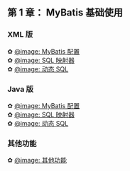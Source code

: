 
<div class = 'data-section default-folding'>
<h2 class = 'section-title'>第 <label class = 'block-number'>1</label> 章： MyBatis 基础使用</h2>
<div class = 'folding-area'>

<h3 class = 'auto-sort-sub'>XML 版</h3>

✿ [@image: MyBatis 配置](https://ljq199612.gitee.io/Volumn/Volumn_II/IT/images/java/mybatis/05.png)  
✿ [@image: SQL 映射器](https://ljq199612.gitee.io/Volumn/Volumn_II/IT/images/java/mybatis/07.png)  
✿ [@image: 动态 SQL](https://ljq199612.gitee.io/Volumn/Volumn_II/IT/images/java/mybatis/09.png)  

<h3 class = 'auto-sort-sub'>Java 版</h3>

✿ [@image: MyBatis 配置](https://ljq199612.gitee.io/Volumn/Volumn_II/IT/images/java/mybatis/06.png)  
✿ [@image: SQL 映射器](https://ljq199612.gitee.io/Volumn/Volumn_II/IT/images/java/mybatis/08.png)  
✿ [@image: 动态 SQL](https://ljq199612.gitee.io/Volumn/Volumn_II/IT/images/java/mybatis/10.png)  

<h3 class = 'auto-sort-sub'>其他功能</h3>

✿ [@image: 其他功能](https://ljq199612.gitee.io/Volumn/Volumn_II/IT/images/java/mybatis/11.png)  




</div>
</div>
